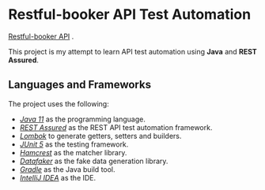 # Restful-booker API Test Automation

[Restful-booker API](https://restful-booker.herokuapp.com/) .

This project is my attempt to learn API test automation using **Java** and **REST Assured**.

## Languages and Frameworks

The project uses the following:

- *[Java 11](https://openjdk.org/projects/jdk/11/)* as the programming language.
- *[REST Assured](https://rest-assured.io/)* as the REST API test automation framework.
- *[Lombok](https://projectlombok.org/)* to generate getters, setters and builders.
- *[JUnit 5](https://junit.org/junit5/)* as the testing framework.
- *[Hamcrest](http://hamcrest.org/JavaHamcrest/)* as the matcher library.
- *[Datafaker](https://www.datafaker.net/)* as the fake data generation library.
- *[Gradle](https://gradle.org/)* as the Java build tool.
- *[IntelliJ IDEA](https://www.jetbrains.com/idea/)* as the IDE.
